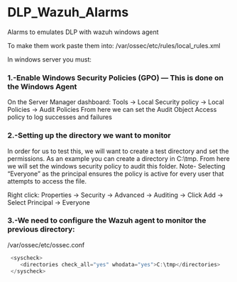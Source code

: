 # DLP_Wazuh_Alarms
Alarms to emulates DLP with wazuh windows agent

To make them work paste them into:
/var/ossec/etc/rules/local_rules.xml


In windows server you must:

### 1.-Enable Windows Security Policies (GPO) — This is done on the Windows Agent
On the Server Manager dashboard:
Tools → Local Security policy → Local Policies → Audit Policies
From here we can set  the Audit Object Access policy to log successes and failures

### 2.-Setting up the directory we want to monitor
In order for us to test this, we will want to create a test directory and set the permissions. As an example you can create a directory in C:\tmp. From here we will set the windows security policy to audit this folder. Note- Selecting “Everyone” as the principal ensures the policy is active for every user that attempts to access the file.

Right click:
Properties → Security → Advanced → Auditing → Click Add → Select Principal → Everyone


### 3.-We need to configure the Wazuh agent to monitor the previous directory:

/var/ossec/etc/ossec.conf

```javascript
 <syscheck>
    <directories check_all="yes" whodata="yes">C:\tmp</directories>
 </syscheck>
```
